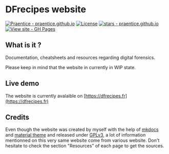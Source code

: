 
# DFrecipes website
[![Praentice - praentice.github.io](https://img.shields.io/static/v1?label=Praentice&message=praentice.github.io&color=blue&logo=github)](https://github.com/Praentice/praentice.github.io "Go to GitHub repo")
[![License](https://img.shields.io/badge/License-GPLv3-blue)](https://github.com/Praentice/praentice.github.io/blob/main/LICENSE)
[![stars - praentice.github.io](https://img.shields.io/github/stars/Praentice/praentice.github.io?style=social)](https://github.com/Praentice/praentice.github.io)
[![View site - GH Pages](https://img.shields.io/badge/View_site-GH_Pages-2ea44f?style=for-the-badge)](https://praentice.github.io/praentice.github.io/)

## What is it ? 
Documentation, cheatsheets and resources regarding digital forensics.

Please keep in mind that the website in currently in WIP state.
## Live demo
The website is currently avalaible on [https://dfrecipes.fr](https://dfrecipes.fr)

## Credits
Even though the website was created by myself with the help of [mkdocs](https://github.com/mkdocs/mkdocs) and [material theme](https://squidfunk.github.io/mkdocs-material/) and released under [GPLv3](/LICENSE), a lot of information mentionned on this very same website come from various website. Don't hesitate to check the section "Resources" of each page to get the sources.
